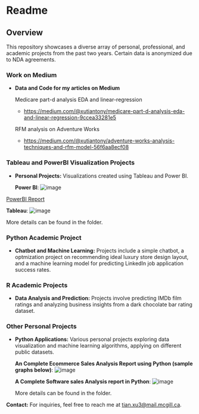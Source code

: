 # Readme

## Overview
This repository showcases a diverse array of personal, professional, and academic projects from the past two years. Certain data is anonymized due to NDA agreements.

### Work on Medium
 - **Data and Code for my articles on Medium**
   
    Medicare part-d analysis EDA and linear-regression
   - https://medium.com/@xutiantony/medicare-part-d-analysis-eda-and-linear-regression-9ccea33281e5
   
    RFM analysis on Adventure Works
   - https://medium.com/@xutiantony/adventure-works-analysis-techniques-and-rfm-model-56f6aa8ecf08
   
### Tableau and PowerBI Visualization Projects
- **Personal Projects:** Visualizations created using Tableau and Power BI.

  **Power BI**:
  ![image](https://github.com/xutiantony/projects/assets/103725419/6a47b737-5edf-414b-8dc5-83beff7ff048)

 [PowerBI Report](https://app.powerbi.com/view?r=eyJrIjoiMDRlNGQ3ZjktMWYzNS00MDgzLTgzNGItYzQ5MDA5ZGY0YzE5IiwidCI6ImNkMzE5NjcxLTUyZTctNGE2OC1hZmE5LWZjZjhmODlmMDllYSIsImMiOjN9)

  **Tableau**:
  ![image](https://github.com/xutiantony/projects/assets/103725419/3d8f6ac7-0cd9-415a-914d-c7bf86464739)

  More details can be found in the folder.

### Python Academic Project
- **Chatbot and Machine Learning:** Projects include a simple chatbot, a optmization project on recommending ideal luxury store design layout, and a machine learning model for predicting LinkedIn job application success rates.

### R Academic Projects
- **Data Analysis and Prediction:** Projects involve predicting IMDb film ratings and analyzing business insights from a dark chocolate bar rating dataset.

### Other Personal Projects
- **Python Applications:** Various personal projects exploring data visualization and machine learning algorithms, applying on different public datasets.

  **An Complete Ecommerce Sales Analysis Report using Python (sample graphs below)**:
  ![image](https://github.com/xutiantony/projects/assets/103725419/82109e9e-fe9d-488a-95ac-c9d1b419671a)

  **A Complete Software sales Analysis report in Python**:
  ![image](https://github.com/xutiantony/projects/assets/103725419/f6291d40-5ca1-4d8e-af72-391fa90e13d8)

  More details can be found in the folder.



**Contact:** For inquiries, feel free to reach me at [tian.xu3@mail.mcgill.ca](mailto:tian.xu3@mail.mcgill.ca).
